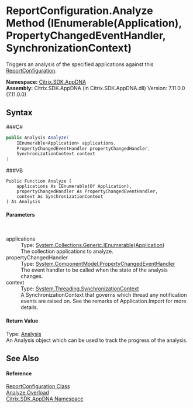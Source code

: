 # ReportConfiguration.Analyze Method (IEnumerable(Application), PropertyChangedEventHandler, SynchronizationContext)
 

Triggers an analysis of the specified applications against this <a href="T_Citrix_SDK_AppDNA_ReportConfiguration">ReportConfiguration</a>.

**Namespace:**&nbsp;<a href="N_Citrix_SDK_AppDNA">Citrix.SDK.AppDNA</a><br />**Assembly:**&nbsp;Citrix.SDK.AppDNA (in Citrix.SDK.AppDNA.dll) Version: 7.11.0.0 (7.11.0.0)

## Syntax

###C#
```csharp
public Analysis Analyze(
	IEnumerable<Application> applications,
	PropertyChangedEventHandler propertyChangedHandler,
	SynchronizationContext context
)
```

###VB
```vbnet
Public Function Analyze ( 
	applications As IEnumerable(Of Application),
	propertyChangedHandler As PropertyChangedEventHandler,
	context As SynchronizationContext
) As Analysis
```


#### Parameters
&nbsp;<dl><dt>applications</dt><dd>Type: <a href="http://msdn2.microsoft.com/en-us/library/9eekhta0" target="_blank">System.Collections.Generic.IEnumerable</a>(<a href="T_Citrix_SDK_AppDNA_Application">Application</a>)<br />The collection applications to analyze.</dd><dt>propertyChangedHandler</dt><dd>Type: <a href="http://msdn2.microsoft.com/en-us/library/hyza7z75" target="_blank">System.ComponentModel.PropertyChangedEventHandler</a><br />The event handler to be called when the state of the analysis changes.</dd><dt>context</dt><dd>Type: <a href="http://msdn2.microsoft.com/en-us/library/wx31754f" target="_blank">System.Threading.SynchronizationContext</a><br />A SynchronizationContext that governs which thread any notification events are raised on. See the remarks of Application.Import for more details.</dd></dl>

#### Return Value
Type: <a href="T_Citrix_SDK_AppDNA_Analysis">Analysis</a><br />An Analysis object which can be used to track the progress of the analysis.

## See Also


#### Reference
<a href="T_Citrix_SDK_AppDNA_ReportConfiguration">ReportConfiguration Class</a><br /><a href="Overload_Citrix_SDK_AppDNA_ReportConfiguration_Analyze">Analyze Overload</a><br /><a href="N_Citrix_SDK_AppDNA">Citrix.SDK.AppDNA Namespace</a><br />